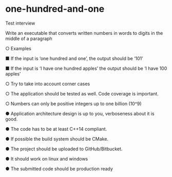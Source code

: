 # one-hundred-and-one
Test interview

Write an executable that converts written numbers in words to digits in the middle of a
paragraph

○ Examples

■ If the input is ‘one hundred and one’, the output should be ‘101’

■ If the input is ‘I have one hundred apples’ the output should be ‘I have 100
apples’

○ Try to take into account corner cases

○ The application should be tested as well. Code coverage is important.

○ Numbers can only be positive integers up to one billion (10^9)

● Application architecture design is up to you, verboseness about it is good.

● The code has to be at least C++14 compliant.

● If possible the build system should be CMake.

● The project should be uploaded to GitHub/Bitbucket.

● It should work on linux and windows

● The submitted code should be production ready
